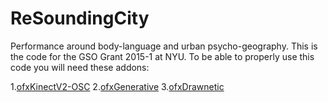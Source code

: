 # ReSoundingCity
Performance around body-language and urban psycho-geography.
This is the code for the GSO Grant 2015-1 at NYU. To be able to properly use this code you will need these addons:

1.[ofxKinectV2-OSC](https://github.com/microcosm/ofxKinectV2-OSC)
2.[ofxGenerative](https://github.com/rezaali/ofxGenerative)
3.[ofxDrawnetic](https://github.com/rezaali/ofxDrawnetic)
